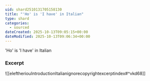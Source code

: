 ```yaml
---
uid: shard2510131705158130
title: "'Ho' is 'I have' in Italian"
type: shard
categories:
  - sourced
dateCreated: 2025-10-13T09:05:15+00:00
dateModified: 2025-10-13T09:06:34+00:00
---
```

'Ho' is 'I have' in Italian
### Excerpt
![[eleftheriouIntroductionItalianignorecopyrightexcerptindex#^vkd68]]